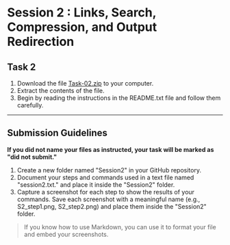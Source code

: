 # Session 2 : Links, Search, Compression, and Output Redirection

## Task 2

1. Download the file [Task-02.zip](Task-02.zip) to your computer.
2. Extract the contents of the file.
3. Begin by reading the instructions in the README.txt file and follow them carefully.

--------------------------------------------------

## Submission Guidelines

**If you did not name your files as instructed, your task will be marked as "did not submit."**

1. Create a new folder named "Session2" in your GitHub repository.
2. Document your steps and commands used in a text file named "session2.txt." and place it inside the "Session2" folder. 
3. Capture a screenshot for each step to show the results of your commands. Save each screenshot with a meaningful name (e.g., S2_step1.png, S2_step2.png) and place them inside the "Session2" folder.

> If you know how to use Markdown, you can use it to format your file and embed your screenshots.